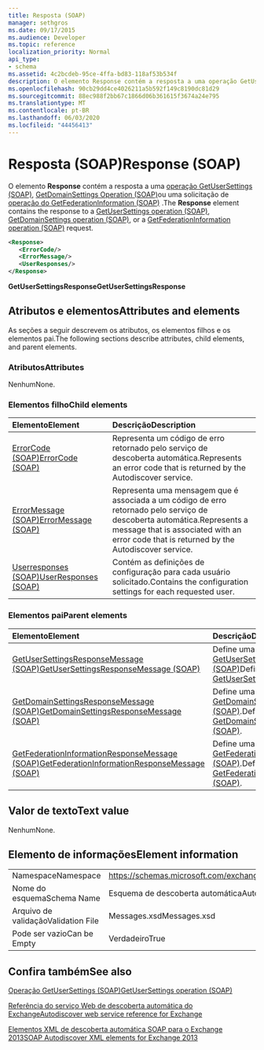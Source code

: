 ```yaml
---
title: Resposta (SOAP)
manager: sethgros
ms.date: 09/17/2015
ms.audience: Developer
ms.topic: reference
localization_priority: Normal
api_type:
- schema
ms.assetid: 4c2bcdeb-95ce-4ffa-bd83-118af53b534f
description: O elemento Response contém a resposta a uma operação GetUserSettings (SOAP), GetDomainSettings Operation (SOAP) ou uma solicitação de operação do GetFederationInformation (SOAP).
ms.openlocfilehash: 90cb29dd4ce4026211a5b592f149c8190dc81d29
ms.sourcegitcommit: 88ec988f2bb67c1866d06b361615f3674a24e795
ms.translationtype: MT
ms.contentlocale: pt-BR
ms.lasthandoff: 06/03/2020
ms.locfileid: "44456413"
---
```

# <a name="response-soap"></a><span data-ttu-id="33ec4-103">Resposta (SOAP)</span><span class="sxs-lookup"><span data-stu-id="33ec4-103">Response (SOAP)</span></span>

<span data-ttu-id="33ec4-104">O elemento **Response** contém a resposta a uma [operação GetUserSettings (SOAP)](getusersettings-operation-soap.md), [GetDomainSettings Operation (SOAP)](getdomainsettings-operation-soap.md)ou uma solicitação de [operação do GetFederationInformation (SOAP)](getfederationinformation-operation-soap.md) .</span><span class="sxs-lookup"><span data-stu-id="33ec4-104">The **Response** element contains the response to a [GetUserSettings operation (SOAP)](getusersettings-operation-soap.md), [GetDomainSettings operation (SOAP)](getdomainsettings-operation-soap.md), or a [GetFederationInformation operation (SOAP)](getfederationinformation-operation-soap.md) request.</span></span> 
  
```XML
<Response>
   <ErrorCode/>
   <ErrorMessage/>
   <UserResponses/>
</Response>
```

 <span data-ttu-id="33ec4-105">**GetUserSettingsResponse**</span><span class="sxs-lookup"><span data-stu-id="33ec4-105">**GetUserSettingsResponse**</span></span>
## <a name="attributes-and-elements"></a><span data-ttu-id="33ec4-106">Atributos e elementos</span><span class="sxs-lookup"><span data-stu-id="33ec4-106">Attributes and elements</span></span>

<span data-ttu-id="33ec4-107">As seções a seguir descrevem os atributos, os elementos filhos e os elementos pai.</span><span class="sxs-lookup"><span data-stu-id="33ec4-107">The following sections describe attributes, child elements, and parent elements.</span></span>
  
### <a name="attributes"></a><span data-ttu-id="33ec4-108">Atributos</span><span class="sxs-lookup"><span data-stu-id="33ec4-108">Attributes</span></span>

<span data-ttu-id="33ec4-109">Nenhum</span><span class="sxs-lookup"><span data-stu-id="33ec4-109">None.</span></span>
  
### <a name="child-elements"></a><span data-ttu-id="33ec4-110">Elementos filho</span><span class="sxs-lookup"><span data-stu-id="33ec4-110">Child elements</span></span>

|<span data-ttu-id="33ec4-111">**Elemento**</span><span class="sxs-lookup"><span data-stu-id="33ec4-111">**Element**</span></span>|<span data-ttu-id="33ec4-112">**Descrição**</span><span class="sxs-lookup"><span data-stu-id="33ec4-112">**Description**</span></span>|
|:-----|:-----|
|[<span data-ttu-id="33ec4-113">ErrorCode (SOAP)</span><span class="sxs-lookup"><span data-stu-id="33ec4-113">ErrorCode (SOAP)</span></span>](errorcode-soap.md) <br/> |<span data-ttu-id="33ec4-114">Representa um código de erro retornado pelo serviço de descoberta automática.</span><span class="sxs-lookup"><span data-stu-id="33ec4-114">Represents an error code that is returned by the Autodiscover service.</span></span>  <br/> |
|[<span data-ttu-id="33ec4-115">ErrorMessage (SOAP)</span><span class="sxs-lookup"><span data-stu-id="33ec4-115">ErrorMessage (SOAP)</span></span>](errormessage-soap.md) <br/> |<span data-ttu-id="33ec4-116">Representa uma mensagem que é associada a um código de erro retornado pelo serviço de descoberta automática.</span><span class="sxs-lookup"><span data-stu-id="33ec4-116">Represents a message that is associated with an error code that is returned by the Autodiscover service.</span></span>  <br/> |
|[<span data-ttu-id="33ec4-117">Userresponses (SOAP)</span><span class="sxs-lookup"><span data-stu-id="33ec4-117">UserResponses (SOAP)</span></span>](userresponses-soap.md) <br/> |<span data-ttu-id="33ec4-118">Contém as definições de configuração para cada usuário solicitado.</span><span class="sxs-lookup"><span data-stu-id="33ec4-118">Contains the configuration settings for each requested user.</span></span>  <br/> |
   
### <a name="parent-elements"></a><span data-ttu-id="33ec4-119">Elementos pai</span><span class="sxs-lookup"><span data-stu-id="33ec4-119">Parent elements</span></span>

|<span data-ttu-id="33ec4-120">**Elemento**</span><span class="sxs-lookup"><span data-stu-id="33ec4-120">**Element**</span></span>|<span data-ttu-id="33ec4-121">**Descrição**</span><span class="sxs-lookup"><span data-stu-id="33ec4-121">**Description**</span></span>|
|:-----|:-----|
|[<span data-ttu-id="33ec4-122">GetUserSettingsResponseMessage (SOAP)</span><span class="sxs-lookup"><span data-stu-id="33ec4-122">GetUserSettingsResponseMessage (SOAP)</span></span>](getusersettingsresponsemessage-soap.md) <br/> |<span data-ttu-id="33ec4-123">Define uma resposta a um [GetUserSettingsRequest (SOAP)](getusersettingsrequest-soap.md)</span><span class="sxs-lookup"><span data-stu-id="33ec4-123">Defines a response to a [GetUserSettingsRequest (SOAP)](getusersettingsrequest-soap.md)</span></span> <br/> |
|[<span data-ttu-id="33ec4-124">GetDomainSettingsResponseMessage (SOAP)</span><span class="sxs-lookup"><span data-stu-id="33ec4-124">GetDomainSettingsResponseMessage (SOAP)</span></span>](getdomainsettingsresponsemessage-soap.md) <br/> |<span data-ttu-id="33ec4-125">Define uma resposta a um [GetDomainSettingsRequest (SOAP)](getdomainsettingsrequest-soap.md).</span><span class="sxs-lookup"><span data-stu-id="33ec4-125">Defines a response to a [GetDomainSettingsRequest (SOAP)](getdomainsettingsrequest-soap.md).</span></span>  <br/> |
|[<span data-ttu-id="33ec4-126">GetFederationInformationResponseMessage (SOAP)</span><span class="sxs-lookup"><span data-stu-id="33ec4-126">GetFederationInformationResponseMessage (SOAP)</span></span>](getfederationinformationresponsemessage-soap.md) <br/> |<span data-ttu-id="33ec4-127">Define uma resposta a um [GetFederationInformationRequest (SOAP)](getfederationinformationrequest-soap.md).</span><span class="sxs-lookup"><span data-stu-id="33ec4-127">Defines a response to a [GetFederationInformationRequest (SOAP)](getfederationinformationrequest-soap.md).</span></span>  <br/> |
   
## <a name="text-value"></a><span data-ttu-id="33ec4-128">Valor de texto</span><span class="sxs-lookup"><span data-stu-id="33ec4-128">Text value</span></span>

<span data-ttu-id="33ec4-129">Nenhum</span><span class="sxs-lookup"><span data-stu-id="33ec4-129">None.</span></span>
  
## <a name="element-information"></a><span data-ttu-id="33ec4-130">Elemento de informações</span><span class="sxs-lookup"><span data-stu-id="33ec4-130">Element information</span></span>

|||
|:-----|:-----|
|<span data-ttu-id="33ec4-131">Namespace</span><span class="sxs-lookup"><span data-stu-id="33ec4-131">Namespace</span></span>  <br/> |https://schemas.microsoft.com/exchange/2010/Autodiscover  <br/> |
|<span data-ttu-id="33ec4-132">Nome do esquema</span><span class="sxs-lookup"><span data-stu-id="33ec4-132">Schema Name</span></span>  <br/> |<span data-ttu-id="33ec4-133">Esquema de descoberta automática</span><span class="sxs-lookup"><span data-stu-id="33ec4-133">Autodiscover schema</span></span>  <br/> |
|<span data-ttu-id="33ec4-134">Arquivo de validação</span><span class="sxs-lookup"><span data-stu-id="33ec4-134">Validation File</span></span>  <br/> |<span data-ttu-id="33ec4-135">Messages.xsd</span><span class="sxs-lookup"><span data-stu-id="33ec4-135">Messages.xsd</span></span>  <br/> |
|<span data-ttu-id="33ec4-136">Pode ser vazio</span><span class="sxs-lookup"><span data-stu-id="33ec4-136">Can be Empty</span></span>  <br/> |<span data-ttu-id="33ec4-137">Verdadeiro</span><span class="sxs-lookup"><span data-stu-id="33ec4-137">True</span></span>  <br/> |
   
## <a name="see-also"></a><span data-ttu-id="33ec4-138">Confira também</span><span class="sxs-lookup"><span data-stu-id="33ec4-138">See also</span></span>



[<span data-ttu-id="33ec4-139">Operação GetUserSettings (SOAP)</span><span class="sxs-lookup"><span data-stu-id="33ec4-139">GetUserSettings operation (SOAP)</span></span>](getusersettings-operation-soap.md)


[<span data-ttu-id="33ec4-140">Referência do serviço Web de descoberta automática do Exchange</span><span class="sxs-lookup"><span data-stu-id="33ec4-140">Autodiscover web service reference for Exchange</span></span>](autodiscover-web-service-reference-for-exchange.md)
  
[<span data-ttu-id="33ec4-141">Elementos XML de descoberta automática SOAP para o Exchange 2013</span><span class="sxs-lookup"><span data-stu-id="33ec4-141">SOAP Autodiscover XML elements for Exchange 2013</span></span>](soap-autodiscover-xml-elements-for-exchange-2013.md)

